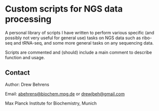 # Custom scripts for NGS data processing

A personal library of scripts I have written to perform various specific (and possibly not very useful for general use) tasks on NGS data such as ribo-seq and tRNA-seq, and some more general tasks on any sequencing data.

Scripts are commented and (should) include a main comment to describe function and usage.

## Contact
Author: Drew Behrens

Email: abehrens@biochem.mpg.de or drewjbeh@gmail.com

Max Planck Institute for Biochemistry, Munich
